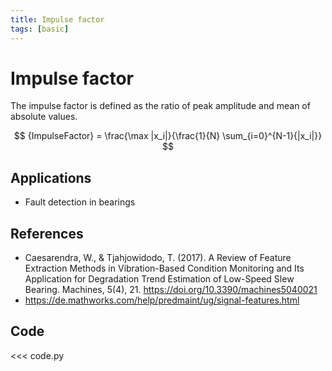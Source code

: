 ```yaml
---
title: Impulse factor
tags: [basic]
---
```


# Impulse factor

The impulse factor is defined as the ratio of peak amplitude and mean of absolute values.

$$
{ImpulseFactor} = \frac{\max |x_i|}{\frac{1}{N} \sum_{i=0}^{N-1}{|x_i|}}
$$

## Applications

- Fault detection in bearings

## References

- Caesarendra, W., & Tjahjowidodo, T. (2017). A Review of Feature Extraction Methods in Vibration-Based Condition Monitoring and Its Application for Degradation Trend Estimation of Low-Speed Slew Bearing. Machines, 5(4), 21. https://doi.org/10.3390/machines5040021
- https://de.mathworks.com/help/predmaint/ug/signal-features.html

## Code

<<< code.py
